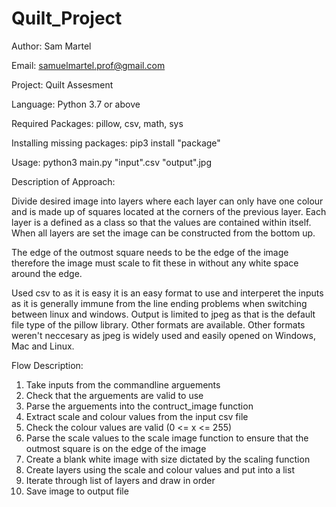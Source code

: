 # Quilt_Project

Author: Sam Martel

Email: samuelmartel.prof@gmail.com 

Project: Quilt Assesment


Language: Python 3.7 or above

Required Packages: pillow, csv, math, sys

Installing missing packages: pip3 install "package"

Usage: python3 main.py "input".csv "output".jpg



Description of Approach:

Divide desired image into layers where each layer can only have one colour and is made up of squares located at the corners of the previous layer. Each layer is a defined as a class so that the values are contained within itself. When all layers are set the image can be constructed from the bottom up.

The edge of the outmost square needs to be the edge of the image therefore the image must scale to fit these in without any white space around the edge.

Used csv to as it is easy it is an easy format to use and interperet the inputs as it is generally immune from the line ending problems when switching between linux and windows. Output is limited to jpeg as that is the default file type of the pillow library. Other formats are available. Other formats weren't neccesary as jpeg is widely used and easily opened on Windows, Mac and Linux.



Flow Description:
1. Take inputs from the commandline arguements
2. Check that the arguements are valid to use
3. Parse the arguements into the contruct_image function
4. Extract scale and colour values from the input csv file
5. Check the colour values are valid (0 <= x <= 255)
6. Parse the scale values to the scale image function to ensure that the outmost square is on the edge of the image
7. Create a blank white image with size dictated by the scaling function
8. Create layers using the scale and colour values and put into a list
9. Iterate through list of layers and draw in order
10. Save image to output file